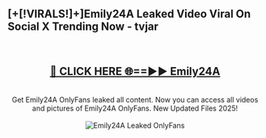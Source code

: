 <h2>[+[!VIRALS!]+]Emily24A Leaked Video Viral On Social X Trending Now - tvjar</h2>
<br>
<div align="center">
<h2><a href="https://libra.edu.pl?Emily24A" rel="nofollow">🔴 CLICK HERE 🌐==►► Emily24A</a></h2>
<br>
Get Emily24A OnlyFans leaked all content. Now you can access all videos and pictures of Emily24A OnlyFans. New Updated Files 2025!
<br>
<br>
<a href="https://libra.edu.pl?Emily24A" rel="nofollow" data-target="animated-image.originalLink"><img src="https://i.ibb.co.com/WyWwxjT/player-gif2.gif" alt="Emily24A Leaked OnlyFans" style="max-width: 100%; display: inline-block;" data-target="animated-image.originalImage"></a>
</div>
<br>